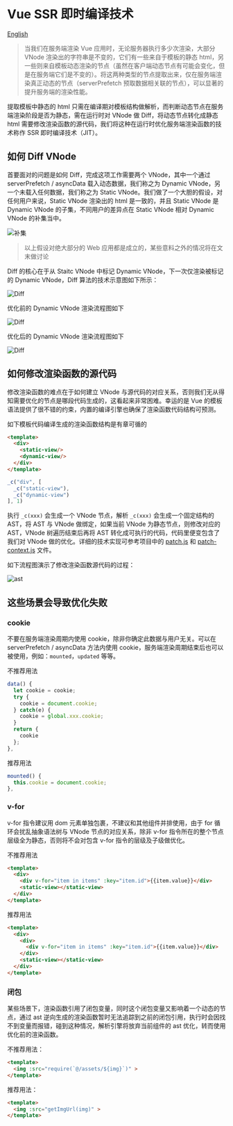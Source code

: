 # Vue SSR 即时编译技术

[English](/PRINCIPLE.md)

> 当我们在服务端渲染 Vue 应用时，无论服务器执行多少次渲染，大部分 VNode 渲染出的字符串是不变的，它们有一些来自于模板的静态 html，另一些则来自模板动态渲染的节点（虽然在客户端动态节点有可能会变化，但是在服务端它们是不变的）。将这两种类型的节点提取出来，仅在服务端渲染真正动态的节点（serverPrefetch 预取数据相关联的节点），可以显著的提升服务端的渲染性能。

提取模板中静态的 html 只需在编译期对模板结构做解析，而判断动态节点在服务端渲染阶段是否为静态，需在运行时对 VNode 做 Diff，将动态节点转化成静态 html 需要修改渲染函数的源代码，我们将这种在运行时优化服务端渲染函数的技术称作 SSR 即时编译技术（JIT）。

## 如何 Diff VNode

首要面对的问题是如何 Diff，完成这项工作需要两个 VNode，其中一个通过 serverPrefetch / asyncData 载入动态数据，我们称之为 Dynamic VNode，另一个未载入任何数据，我们称之为 Static VNode。我们做了一个大胆的假设，对任何用户来说，Static VNode 渲染出的 html 是一致的，并且 Static VNode 是 Dynamic VNode 的子集，不同用户的差异点在 Static VNode 相对 Dynamic VNode 的补集当中。

![补集](/material/complementary-set.png)

> 以上假设对绝大部分的 Web 应用都是成立的，某些意料之外的情况将在文末做讨论

Diff 的核心在于从 Staitc VNode 中标记 Dynamic VNode，下一次仅渲染被标记的 Dynamic VNode，Diff 算法的技术示意图如下所示：

![Diff](/material/diff.gif)

优化前的 Dynamic VNode 渲染流程图如下

![Diff](/material/before.gif)

优化后的 Dynamic VNode 渲染流程图如下

![Diff](/material/after.gif)

## 如何修改渲染函数的源代码

修改渲染函数的难点在于如何建立 VNode 与源代码的对应关系，否则我们无从得知需要优化的节点是哪段代码生成的，这看起来非常困难。幸运的是 Vue 的模板语法提供了很不错的约束，内置的编译引擎也确保了渲染函数代码结构可预测。

如下模板代码编译生成的渲染函数结构是有章可循的

```html
<template>
  <div>
    <static-view/>
    <dynamic-view/>
  </div>
</template>
```
```js
_c("div", [
  _c("static-view"),
  _c("dynamic-view")
], 1)
```

执行 `_c(xxx)` 会生成一个 VNode 节点，解析 `_c(xxx)` 会生成一个固定结构的 AST，将 AST 与 VNode 做绑定，如果当前 VNode 为静态节点，则修改对应的 AST，VNode 树遍历结束后再将 AST 转化成可执行的代码，代码里便变包含了我们对 VNode 做的优化。详细的技术实现可参考项目中的 [patch.js](/src/server/patch.js) 和 [patch-context.js](/src/server/patch-context.js) 文件。

如下流程图演示了修改渲染函数源代码的过程：

![ast](/material/ast.png)

## 这些场景会导致优化失败

### cookie

不要在服务端渲染周期内使用 cookie，除非你确定此数据与用户无关。可以在 serverPrefetch / asyncData 方法内使用 cookie，服务端渲染周期结束后也可以被使用，例如：`mounted`，`updated` 等等。

不推荐用法
```js
data() {
  let cookie = cookie;
  try {
    cookie = document.cookie;
  } catch(e) {
    cookie = global.xxx.cookie;
  }
  return {
    cookie
  };
},
```

推荐用法
```js
mounted() {
  this.cookie = document.cookie;
},
```


### v-for
v-for 指令建议用 dom 元素单独包裹，不建议和其他组件并排使用，由于 for 循环会扰乱抽象语法树与 VNode 节点的对应关系，除非 v-for 指令所在的整个节点层级全为静态，否则将不会对包含 v-for 指令的层级及子级做优化。

不推荐用法
```html
<template>
  <div>
    <div v-for="item in items" :key="item.id">{{item.value}}</div>
    <static-view></static-view>
  </div>
</template>
```

推荐用法
```html
<template>
  <div>
    <div>
      <div v-for="item in items" :key="item.id">{{item.value}}</div>
    </div>
    <static-view></static-view>
  </div>
</template>
```

### 闭包
某些场景下，渲染函数引用了闭包变量，同时这个闭包变量又影响着一个动态的节点，通过 ast 逆向生成的渲染函数暂时无法追踪到之前的闭包引用，执行时会因找不到变量而报错，碰到这种情况，解析引擎将放弃当前组件的 ast 优化，转而使用优化前的渲染函数。

不推荐用法：
```html
<template>
  <img :src="require(`@/assets/${img}`)" >
</template>
```

推荐用法：
```html
<template>
  <img :src="getImgUrl(img)" >
</template>
```

